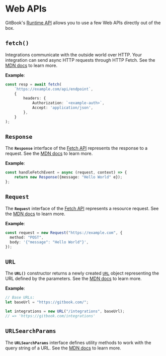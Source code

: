 # Web APIs

GitBook's [Runtime API](https://www.npmjs.com/package/@gitbook/runtime) allows you to use a few Web APIs directly out of the box.

## `fetch()`

Integrations communicate with the outside world over HTTP. Your integration can send async HTTP requests through HTTP Fetch. See the [MDN docs](https://developer.mozilla.org/en-US/docs/Web/API/Fetch\_API) to learn more.

**Example**:

```typescript
const resp = await fetch(
    `https://example.com/api/endpoint`,
    {
        headers: {
            Authorization: `<example-auth>`,
            Accept: 'application/json',
        },
    }
);
```

## `Response`

The **`Response`** interface of the [Fetch API](https://developer.mozilla.org/en-US/docs/Web/API/Fetch\_API) represents the response to a request. See the [MDN docs](https://developer.mozilla.org/en-US/docs/Web/API/Response) to learn more.

**Example**:

```typescript
const handleFetchEvent = async (request, context) => {
    return new Response({message: "Hello World" e});
};
```

## `Request`

The **`Request`** interface of the [Fetch API](https://developer.mozilla.org/en-US/docs/Web/API/Fetch\_API) represents a resource request. See the [MDN docs](https://developer.mozilla.org/en-US/docs/Web/API/Request) to learn more.

**Example**:

```typescript
const request = new Request("https://example.com", {
  method: "POST",
  body: '{"message": "Hello World"}',
});

```

## `URL`

The **`URL()`** constructor returns a newly created [`URL`](https://developer.mozilla.org/en-US/docs/Web/API/URL) object representing the URL defined by the parameters. See the [MDN docs](https://developer.mozilla.org/en-US/docs/Web/API/URL/URL) to learn more.

**Example**:

```typescript
// Base URLs:
let baseUrl = "https://gitbook.com/";

let integrations = new URL("/integrations", baseUrl);
// => 'https://gitbook.com/integrations'
```

## `URLSearchParams`

The **`URLSearchParams`** interface defines utility methods to work with the query string of a URL. See the [MDN docs](https://developer.mozilla.org/en-US/docs/Web/API/URLSearchParams) to learn more.

